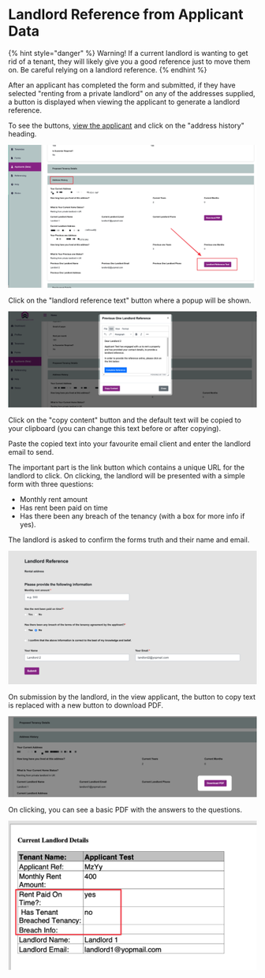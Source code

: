 # Landlord Reference from Applicant Data

{% hint style="danger" %}
Warning! If a current landlord is wanting to get rid of a tenant, they will likely give you a good reference just to move them on. Be careful relying on a landlord reference.
{% endhint %}

After an applicant has completed the form and submitted, if they have selected "renting from a private landlord" on any of the addresses supplied, a button is displayed when viewing the applicant to generate a landlord reference.

To see the buttons, [view the applicant](viewing-and-using-applicant-data.md) and click on the "address history" heading.

![](<../.gitbook/assets/CleanShot 2021-08-12 at 14.33.04@2x.png>)

Click on the "landlord reference text" button where a popup will be shown.

![](<../.gitbook/assets/CleanShot 2021-08-12 at 14.34.52@2x.png>)

Click on the "copy content" button and the default text will be copied to your clipboard (you can change this text before or after copying).

Paste the copied text into your favourite email client and enter the landlord email to send.

The important part is the link button which contains a unique URL for the landlord to click. On clicking, the landlord will be presented with a simple form with three questions:

* Monthly rent amount
* Has rent been paid on time
* Has there been any breach of the tenancy (with a box for more info if yes).

The landlord is asked to confirm the forms truth and their name and email.

![](<../.gitbook/assets/CleanShot 2021-08-12 at 14.41.48@2x.png>)

On submission by the landlord, in the view applicant, the button to copy text is replaced with a new button to download PDF.

![](<../.gitbook/assets/CleanShot 2021-08-12 at 14.46.07@2x.png>)

On clicking, you can see a basic PDF with the answers to the questions.

![](<../.gitbook/assets/CleanShot 2021-08-12 at 14.44.08@2x.png>)
